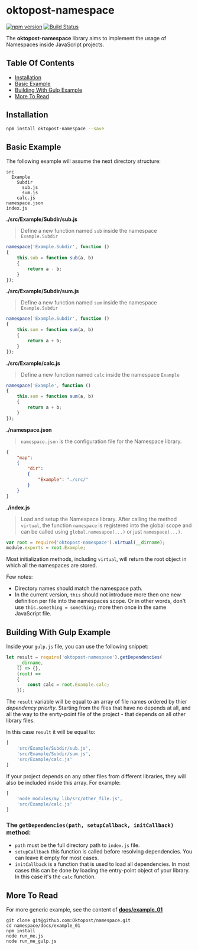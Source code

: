 # oktopost-namespace 

[![npm version](https://img.shields.io/npm/v/oktopost-namespace.svg)](https://www.npmjs.com/package/oktopost-namespace)
[![Build Status](https://travis-ci.org/Oktopost/namespace.svg?branch=master)](https://travis-ci.org/Oktopost/namespace)

The **oktopost-namespace** library aims to implement the usage of Namespaces inside JavaScript projects. 


## Table Of Contents

  * [Installation](#installation)
  * [Basic Example](#basic-example)
  * [Building With Gulp Example](#building-with-gulp-example)
  * [More To Read](#more-to-read)


## Installation

```bash
npm install oktopost-namespace --save
```

## Basic Example

The following example will assume the next directory structure:

```
src
  Example
    Subdir
      sub.js
      sum.js
    calc.js
namespace.json
index.js
```


**./src/Example/Subdir/sub.js**

> Define a new function named `sub` inside the namespace `Example.Subdir`
 
```js
namespace('Example.Subdir', function () 
{
	this.sub = function sub(a, b)
	{
		return a - b;
	}
});
```

**./src/Example/Subdir/sum.js**

> Define a new function named `sum` inside the namespace `Example.Subdir`

```js
namespace('Example.Subdir', function () 
{
	this.sum = function sum(a, b)
	{
		return a + b;
	}
});
```

**./src/Example/calc.js**

> Define a new function named `calc` inside the namespace `Example`

```js
namespace('Example', function () 
{
	this.sum = function sum(a, b)
	{
		return a + b;
	}
});
```

**./namespace.json**

> `namespace.json` is the configuration file for the Namespace library.

```json
{
	"map":
	{
		"dir":
		{
			"Example": "./src/"
		}
	}
}
```


**./index.js**

> Load and setup the Namespace library. After calling the method `virtual`, the function `namespace` is registered into 
> the global scope and can be called using `global.namesapce(...)` or just `namespace(...)`.

```js
var root = require('oktopost-namespace').virtual(__dirname);
module.exports = root.Example;
```

Most initialization methods, including `virtual`, will return the root object in which all the namespaces are stored.


Few notes:
* Directory names should match the namespace path.
* In the current version, `this` should not introduce more then one new definition per file into the namespaces scope.
Or in other words, don't use `this.something = something;` more then once in the same JavaScript file.


## Building With Gulp Example

Inside your `gulp.js` file, you can use the following snippet:

```js
let result = require('oktopost-namespace').getDependencies(
	__dirname, 
	() => {}, 
	(root) =>
	{
		const calc = root.Example.calc;
	});
```

The `result` variable will be equal to an array of file names ordered by thier *dependency priority*. Starting from the
files that have no depends at all, and all the way to the enrty-point file of the project - that depends on all
other library files. 

In this case `result` it will be equal to:
```js
[
	'src/Example/Subdir/sub.js',
	'src/Example/Subdir/sum.js',
	'src/Example/calc.js'
]
```

If your project depends on any other files from different libraries, they will also be included inside this array.
For example: 

```js
[
	'node_modules/my_lib/src/other_file.js',
	'src/Example/calc.js'
]
```

### The `getDependencies(path, setupCallback, initCallback)` method:

* `path` must be the full directory path to `index.js` file.
* `setupCallback` this function is called before resolving dependencies. You can leave it empty for most cases.
* `initCallback` is a function that is used to load all dependencies. In most cases this can be done by loading the 
entry-point object of your library. In this case it's the `calc` function.


## More To Read

For more generic example, see the content of **[docs/example_01](docs/example_01)**

```ssh
git clone git@github.com:Oktopost/namespace.git
cd namespace/docs/example_01
npm install
node run_me.js
node run_me_gulp.js
```
